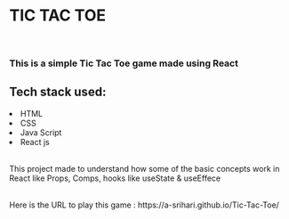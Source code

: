 <h1>TIC TAC TOE</h1> <br/>
<h3>This is a simple Tic Tac Toe game made using React</h3>
<h2>Tech stack used:</h2>
<li>HTML</li>
<li>CSS</li>
<li>Java Script</li>
<li>React js</li>
<br>
<p>This project made to understand how some of the basic concepts work in React like Props, Comps, hooks like useState & useEffece </p>
<br>
Here is the URL to play this game : https://a-srihari.github.io/Tic-Tac-Toe/ 
